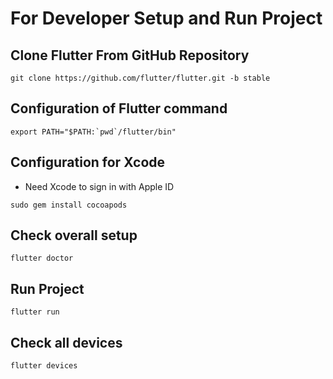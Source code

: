 # For Developer Setup and Run Project

## Clone Flutter From GitHub Repository
```
git clone https://github.com/flutter/flutter.git -b stable
```

## Configuration of Flutter command 
```
export PATH="$PATH:`pwd`/flutter/bin"
```

## Configuration for Xcode
- Need Xcode to sign in with Apple ID
```
sudo gem install cocoapods
```

## Check overall setup
```
flutter doctor
```

## Run Project
```
flutter run
```

## Check all devices
```
flutter devices
```